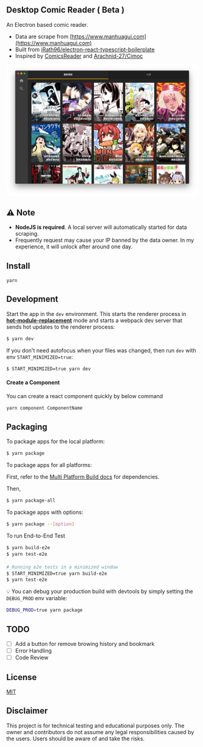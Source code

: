 ## Desktop Comic Reader ( Beta )

An Electron based comic reader.

- Data are scrape from [https://www.manhuagui.com](https://www.manhuagui.com)
- Built from [iRath96/electron-react-typescript-boilerplate](https://github.com/iRath96/electron-react-typescript-boilerplate)
- Inspired by [ComicsReader](https://github.com/ComicsReader/app) and [Arachnid-27/Cimoc](https://github.com/Arachnid-27/Cimoc)

<img src="internals/img/screenshot.png">

## :warning: Note

- **NodeJS is required**. A local server will automatically started for data scraping.
- Frequently request may cause your IP banned by the data owner. In my experience, it will unlock after around one day.

## Install

```
yarn
```

## Development

Start the app in the `dev` environment. This starts the renderer process in [**hot-module-replacement**](https://webpack.js.org/guides/hmr-react/) mode and starts a webpack dev server that sends hot updates to the renderer process:

```bash
$ yarn dev
```

If you don't need autofocus when your files was changed, then run `dev` with env `START_MINIMIZED=true`:

```bash
$ START_MINIMIZED=true yarn dev
```

#### Create a Component

You can create a react component quickly by below command

```bash
yarn component ComponentName
```

## Packaging

To package apps for the local platform:

```bash
$ yarn package
```

To package apps for all platforms:

First, refer to the [Multi Platform Build docs](https://www.electron.build/multi-platform-build) for dependencies.

Then,

```bash
$ yarn package-all
```

To package apps with options:

```bash
$ yarn package --[option]
```

To run End-to-End Test

```bash
$ yarn build-e2e
$ yarn test-e2e

# Running e2e tests in a minimized window
$ START_MINIMIZED=true yarn build-e2e
$ yarn test-e2e
```

:bulb: You can debug your production build with devtools by simply setting the `DEBUG_PROD` env variable:

```bash
DEBUG_PROD=true yarn package
```

## TODO

- [ ] Add a button for remove browing history and bookmark
- [ ] Error Handling
- [ ] Code Review

## License

[MIT](./LICENSE)

## Disclaimer

This project is for technical testing and educational purposes only. The owner and contributors do not assume any legal responsibilities caused by the users. Users should be aware of and take the risks.
